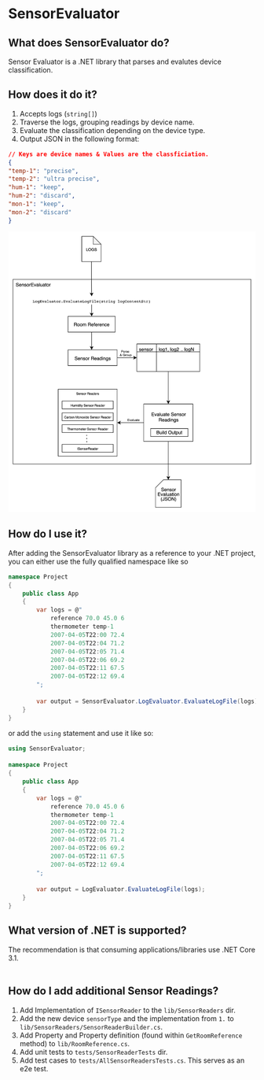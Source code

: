 # SensorEvaluator

## What does SensorEvaluator do?
Sensor Evaluator is a .NET library that parses and evalutes device classification.
## How does it do it?
1. Accepts logs (`string[]`) 
2. Traverse the logs, grouping readings by device name.
3. Evaluate the classification depending on the device type.
4. Output JSON in the following format:
```json
// Keys are device names & Values are the classficiation.
{
"temp-1": "precise",
"temp-2": "ultra precise",
"hum-1": "keep",
"hum-2": "discard",
"mon-1": "keep",
"mon-2": "discard"
}
```
<img src="resources/SensorEvaluator.png" alt="drawing" width="600"/>


## How do I use it?
After adding the SensorEvaluator library as a reference to your .NET project, you can either use the fully qualified namespace like so

```c#
namespace Project
{
    public class App
    {
        var logs = @"
            reference 70.0 45.0 6
            thermometer temp-1
            2007-04-05T22:00 72.4
            2007-04-05T22:04 71.2
            2007-04-05T22:05 71.4
            2007-04-05T22:06 69.2
            2007-04-05T22:11 67.5
            2007-04-05T22:12 69.4
        ";

        var output = SensorEvaluator.LogEvaluator.EvaluateLogFile(logs);
    }
}
```

or add the `using` statement and use it like so:
```c#
using SensorEvaluator;

namespace Project
{
    public class App
    {
        var logs = @"
            reference 70.0 45.0 6
            thermometer temp-1
            2007-04-05T22:00 72.4
            2007-04-05T22:04 71.2
            2007-04-05T22:05 71.4
            2007-04-05T22:06 69.2
            2007-04-05T22:11 67.5
            2007-04-05T22:12 69.4
        ";

        var output = LogEvaluator.EvaluateLogFile(logs);
    }
}
```

## What version of .NET is supported?
The recommendation is that consuming applications/libraries use .NET Core 3.1.
<br><br>
## How do I add additional Sensor Readings?
1. Add Implementation of `ISensorReader` to the `lib/SensorReaders` dir. 
2. Add the new device `sensorType` and the implementation from `1.` to `lib/SensorReaders/SensorReaderBuilder.cs`.
3. Add Property and Property definition (found within `GetRoomReference` method) to `lib/RoomReference.cs`.
4. Add unit tests to `tests/SensorReaderTests` dir.
5. Add test cases to `tests/AllSensorReadersTests.cs`. This serves as an e2e test.
